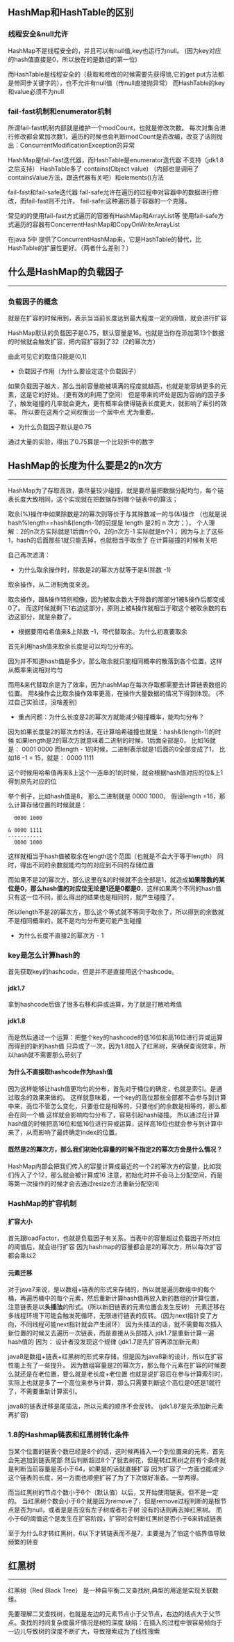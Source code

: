 ## HashMap和HashTable的区别
### 线程安全&null允许
HashMap不是线程安全的，并且可以有null值,key也运行为null。
(因为key对应的hash值直接是0，所以放在的是数组的第一位)

而HashTable是线程安全的（获取和修改的时候需要先获得锁,它的get put方法都是带同步关键字的），也不允许有null值（传null直接抛异常）
而HashTable的key和value必须不为null

### fail-fast机制和enumerator机制
所谓fail-fast机制内部就是维护一个modCount，也就是修改次数。
每次对集合进行修改都会累加次数1，遍历的时候也会判断modCount是否改编，改变了话则抛出：ConcurrentModificationException的异常

HashMap是fail-fast迭代器，而HashTable是enumerator迭代器 不支持（jdk1.8之后支持）
HashTable多了 contains(Object value) （内部也是调用了containsValue方法，跟迭代器有关吧）和elements()方法

fail-fast和fail-safe迭代器
fail-safe允许在遍历的过程中对容器中的数据进行修改，而fail-fast则不允许。
fail-safe:这种遍历基于容器的一个克隆。

常见的的使用fail-fast方式遍历的容器有HashMap和ArrayList等
使用fail-safe方式遍历的容器有ConcerrentHashMap和CopyOnWriteArrayList

在java 5中 提供了ConcurrentHashMap来，它是HashTable的替代，比HashTable的扩展性更好。（两者什么差别？）

## 什么是HashMap的负载因子
---------

### 负载因子的概念

就是在扩容的时候用到，表示当当前长度达到最大程度一定的阀值，就会进行扩容

HashMap默认的负载因子是0.75，默认容量是16。也就是当你在添加第13个数据的时候就会触发扩容，把内容扩容到了32（2的幂次方）

由此可见它的取值只能是(0,1]


- 负载因子作用（为什么要设定这个负载因子）

如果负载因子越大，那么当前容量能被填满的程度就越高，也就是能容纳更多的元素，这是它的好处。（更有效的利用了空间）
但是带来的坏处是因为容纳的因子多了，触发碰撞的几率就会更大，更有概率会使得链表长度更大，就影响了索引的效率。
所以要在这两个之间权衡出一个居中点 尤为重要。

- 为什么负载因子默认是0.75

通过大量的实验，得出了0.75算是一个比较折中的数字




## HashMap的长度为什么要是2的n次方
--------------------
HashMap为了存取高效，要尽量较少碰撞，就是要尽量把数据分配均匀，每个链表长度大致相同，这个实现就在把数据存到哪个链表中的算法；

取余(%)操作中如果除数是2的幂次则等价于与其除数减一的与(&)操作
（也就是说 hash%length==hash&(length-1)的前提是 length 是2的 n 次方；）。
个人理解：2的n次方实际就是1后面n个0，2的n次方-1  实际就是n个1；
因为与上了这些1，hash的后面那些1就只能丢掉，也就相当于取余了
在计算碰撞的时候有关吧


自己再次滤清：
- 为什么取余操作时，除数是2的幂次方就等于是&(除数 -1) 

取余操作，从二进制角度来说。 

取余操作，跟&操作特别相像，因为被取余数大于除数的那部分1被&操作后都变成0了。
而这时候就剩下1右边这部分，原则上被&操作就相当于取这个被取余数的右边这部分，就是余数了。



- 根据要用哈希值来&上除数 -1，带代替取余。为什么初衷要取余

首先利用hash值来取余长度是可以均匀分布的。

因为并不知道hash值是多少，那么取余就只能相同概率的散落到各个位置，这样从概率来说相对均匀

而用&来代替取余是为了效率，因为hashMap在每次存取都需要去计算链表数组的位置。
用&操作会比取余操作效率更高，在操作大量数据的情况下得到体现。
(不过自己实验过，没啥差别)


- 重点问题：为什么长度是2的幂次方就能减少碰撞概率，能均匀分布？



因为如果长度是2的幂次方的话，在计算哈希碰撞也就是：hash&(length-1)的时候
如果length是2的幂次方就意味着二进制的时候，1后面全部是0， 比如16就是： 0001 0000
而length - 1的时候，二进制表示就是1后面的0全部变成了1， 比如16 -1 = 15，就是： 0000 1111

这个时候用哈希值再来&上这个一连串的1的时候，就会根据hash值对应的位&上1得到原先对应的位

举个例子，比如hash值是8， 那么二进制就是 0000 1000， 假设length =16，那么计算存储位置的时候就是：

```
  0000 1000
  
& 0000 1111
-----------
  0000 1000 
```

这样就相当于hash值被取余在length这个范围（也就是不会大于等于length）
同时，得出不同的余数就能均匀的对应到不同的存储位置


而如果不是2的幂次方，那么这里在&的时候就不会全部是1，就造成**如果除数的某位是0，那么hash值的对应位无论是1还是0都是0**，这样如果两个不同的hash值只有这一位不同，那么得出的结果也是相同的，就产生碰撞了。

所以length不是2的幂次方，那么这个等式就不等同于取余了，所以得到的余数就不是相同概率的，就不是均匀分布更可能产生碰撞



- 为什么长度不直接2的幂次方 - 1

### key是怎么计算hash的

首先获取key的hashcode，但是并不是直接用这个hashcode。
#### jdk1.7
拿到hashcode后做了很多右移和异或运算，为了就是打散哈希值

#### jdk1.8
而是然后通过一个运算：把整个key的hashcode的低16位和高16位进行异或运算而得到的新的hash值
只异或了一次，因为1.8加入了红黑树，来确保查询效率，所以hash就不需要那么苛刻了

#### 为什么不直接取hashcode作为hash值

因为这样能够让hash值更均匀的分布，首先对于桶位的确定，也就是索引。是通过取余的效果来做的。
这样就意味着，一个key的高位那些全部都不会参与到计算中来，高位不管怎么变化，只要低位是相等的，只要他们的余数是相等的，那么都会在同一个桶
这样就会影响均匀分布了，容易引起hash碰撞。
所以通过在计算hash值的时候把高16位和低16位进行异或运算，这样高16位也就会参与到计算中来了，从而影响了最终确定index的位置。

#### 既然是2的冪次方，那么我们初始化容量的时候不指定2的幂次方会是什么情况？

HashMap内部会把我们传入的容量计算成最近的一个2的幂次方的容量，比如我们传入了个12，那么就会被计算成16
注意，初始化时并不会马上分配空间，而是等第一次操作的时候才会去通过resize方法重新分配空间

### HashMap的扩容机制

#### 扩容大小
首先跟loadFactor，也就是负载因子有关系，当表中的容量超过负载因子所对应的阈值后，就会进行扩容
因为hashmap的容量都会是2的幂次方，所以每次扩容都会乘以2

#### 元素迁移
对于java7来说，是以数组+链表的形式来存储的，所以就是遍历数组中的每个桶，再遍历桶中的每个元素，然后重新计算hash值再放入新的数组的计算位置，
注意链表是以**头插法**的形式。（所以新旧链表的元素位置会发生反转）
元素迁移在多线程环境下可能会触发死循环，无限进行链表的反转。（因为next指针变了方向，不同线程可能next指针就会产生闭环）
因为头插法的话，就不需要每次插入新位置的时候又去遍历一次链表，而是直接从头部插入
jdk1.7是重新计算一遍hash值的 因为： 设计者没发现这个规律
(jdk1.7是先扩容再添加新元素)


java8是数组+链表+红黑树的形式来存储，但是因为java8新的设计，所以在扩容性能上有了一些提升。
因为数组容量是2的幂次方，那么每个元素在扩容的时候要么就还是在老位置，要么就是老长度+老位置
也就是说扩容后在参与计算索引时，实际上也就是多了一个高位来参与计算，那么只需要判断这个高位是0还是1就行了，不需要重新计算索引。

java8的链表迁移是尾插法，所以元素的顺序不会反转。
(jdk1.87是先添加新元素再扩容)


### 1.8的Hashmap链表和红黑树转化条件
当某个位置的链表个数已经是8个的话，这时候再插入一个到位置来的元素，首先会先追加到链表尾部
然后判断超过8个了就去树花，但是转红黑树之前有个条件就是判断当前容量是否小于64，如果是的话就直接扩容
因为扩容了一方面也能减少这个链表的长度，另一方面也顺便扩容了为了下次做好准备。一举两得。

而当红黑树的节点个数小于6个（默认值）以后，又开始使用链表。但不是一定的。
当红黑树个数会小于6个就是因为remove了，但是remove过程判断的是根节点是否为null，或者是是否没有左子树或者右子树
没有的话则再去掉红黑树。
而小于6的阈值这个是发生在扩容阶段，扩容时会判断红黑树是否小于6来转成链表

至于为什么8才转红黑树，6以下才转链表而不是7，主要是为了怕这个临界值导致频繁的转变

## 红黑树
---
红黑树（Red Black Tree） 是一种自平衡二叉查找树,典型的用途是实现关联数组。

先要理解二叉查找树，也就是左边的元素节点小于父节点，右边的结点大于父节点。查找的时间复杂度最坏情况是树的深度
缺陷：在插入的过程中很容易倾向于一边儿导致树的深度不断扩大，导致搜索成为了线性搜索
